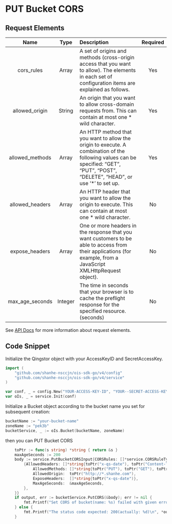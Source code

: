 # PUT Bucket CORS

## Request Elements

|      Name       |  Type   | Description                                                                                                                                                                        | Required |
| :-------------: | :-----: | :--------------------------------------------------------------------------------------------------------------------------------------------------------------------------------- | :------: |
|   cors_rules    |  Array  | A set of origins and methods (cross-origin access that you want to allow). The elements in each set of configuration items are explained as follows.                               |   Yes    |
| allowed_origin  | String  | An origin that you want to allow cross-domain requests from. This can contain at most one * wild character.                                                                        |   Yes    |
| allowed_methods |  Array  | An HTTP method that you want to allow the origin to execute. A combination of the following values can be specified: “GET”, “PUT”, “POST”, “DELETE”, “HEAD”, or use ‘*’ to set up. |   Yes    |
| allowed_headers |  Array  | An HTTP header that you want to allow the origin to execute. This can contain at most one * wild character.                                                                        |    No    |
| expose_headers  |  Array  | One or more headers in the response that you want customers to be able to access from their applications (for example, from a JavaScript XMLHttpRequest object).                   |    No    |
| max_age_seconds | Integer | The time in seconds that your browser is to cache the preflight response for the specified resource.(seconds)                                                                      |    No    |

See [API Docs](https://docsv3.shanhe.com/ois/api/bucket/cors/put_cors.html) for more information about request elements.

## Code Snippet

Initialize the Qingstor object with your AccessKeyID and SecretAccessKey.

```go
import (
	"github.com/shanhe-nsccjn/ois-sdk-go/v4/config"
	"github.com/shanhe-nsccjn/ois-sdk-go/v4/service"
)

var conf, _ = config.New("YOUR-ACCESS-KEY-ID", "YOUR--SECRET-ACCESS-KEY")
var oIs, _ = service.Init(conf)
```

Initialize a Bucket object according to the bucket name you set for subsequent creation:

```go
bucketName := "your-bucket-name"
zoneName := "pek3b"
bucketService, _ := oIs.Bucket(bucketName, zoneName)
```

then you can PUT Bucket CORS

```go
	toPtr := func(s string) *string { return &s }
	maxAgeSeconds := 200
	body := service.PutBucketCORSInput{CORSRules: []*service.CORSRuleType{
		{AllowedHeaders: []*string{toPtr("x-qs-date"), toPtr("Content-Type"), toPtr("Content-MD5"), toPtr("Authorization")},
			AllowedMethods: []*string{toPtr("PUT"), toPtr("GET"), toPtr("DELETE"), toPtr("POST")},
			AllowedOrigin:  toPtr("http://*.shanhe.com"),
			ExposeHeaders:  []*string{toPtr("x-qs-date")},
			MaxAgeSeconds:  &maxAgeSeconds,
		},
	}}
	if output, err := bucketService.PutCORS(&body); err != nil {
		fmt.Printf("Set CORS of bucket(name: %s) failed with given error: %s\n", bucketName, err)
	} else {
		fmt.Printf("The status code expected: 200(actually: %d)\n", *output.StatusCode)
	}
```